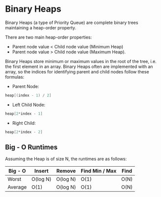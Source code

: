 # Binary Heaps #

Binary Heaps (a type of Priority Queue) are complete binary trees maintaining a heap-order property. 

There are two main heap-order properties: 
* Parent node value <  Child node value (Minimum Heap) 
* Parent node value >  Child node value (Maximum Heap). 

Binary Heaps store minimum or maximum values in the root of the tree, i.e. the first element in an array. Binary Heaps often are implemented with an array, so the indices for identifying parent and child nodes follow these formulas: 

 * Parent Node: 
 ``` Java 
 heap[(index - 1) / 2] 
 ```
 * Left Child Node: 
 ```Java 
 heap[2*index - 1] 
 ```
 * Right Child: 
 ```Java 
 heap[2*index - 2]
```

## Big - O Runtimes ## 
Assuming the Heap is of size N, the runtimes are as follows: 

|Big - O  | Insert    | Remove     | Find Min / Max| Find |
|---------| --------  | ------     | --------------| -----|
| Worst   |  O(log N) |  O(log N)  | O(1)          | O(N) |
| Average |  O(1)     |  O(log N)  | O(1)          | O(N) |

